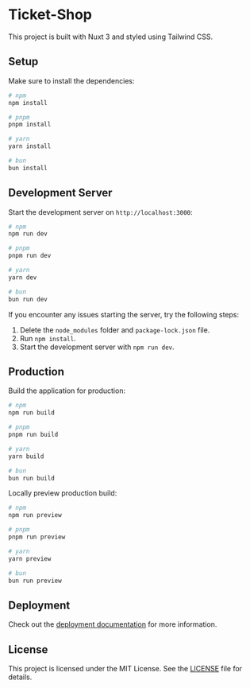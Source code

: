# Ticket-Shop

This project is built with Nuxt 3 and styled using Tailwind CSS.

## Setup

Make sure to install the dependencies:

```bash
# npm
npm install

# pnpm
pnpm install

# yarn
yarn install

# bun
bun install
```

## Development Server

Start the development server on `http://localhost:3000`:

```bash
# npm
npm run dev

# pnpm
pnpm run dev

# yarn
yarn dev

# bun
bun run dev
```

If you encounter any issues starting the server, try the following steps:

1. Delete the `node_modules` folder and `package-lock.json` file.
2. Run `npm install`.
3. Start the development server with `npm run dev`.

## Production

Build the application for production:

```bash
# npm
npm run build

# pnpm
pnpm run build

# yarn
yarn build

# bun
bun run build
```

Locally preview production build:

```bash
# npm
npm run preview

# pnpm
pnpm run preview

# yarn
yarn preview

# bun
bun run preview
```

## Deployment

Check out the [deployment documentation](https://nuxt.com/docs/getting-started/deployment) for more information.

## License

This project is licensed under the MIT License. See the [LICENSE](../LICENSE) file for details.
